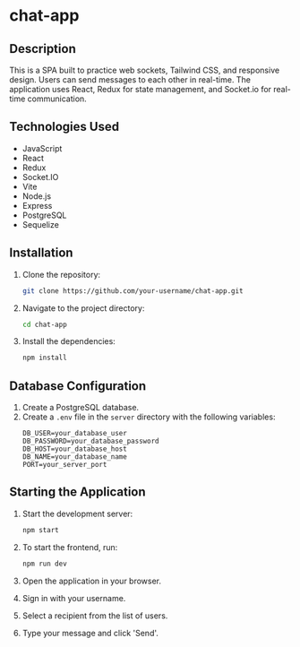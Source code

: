 # chat-app

## Description

This is a SPA built to practice web sockets, Tailwind CSS, and responsive design. Users can send messages to each other in real-time. The application uses React, Redux for state management, and Socket.io for real-time communication.

## Technologies Used

- JavaScript
- React
- Redux
- Socket.IO
- Vite
- Node.js
- Express
- PostgreSQL
- Sequelize

## Installation

1. Clone the repository:
    ```bash
    git clone https://github.com/your-username/chat-app.git
    ```
2. Navigate to the project directory:
    ```bash
    cd chat-app
    ```
3. Install the dependencies:
    ```bash
    npm install
    ```

## Database Configuration

1. Create a PostgreSQL database.
2. Create a `.env` file in the `server` directory with the following variables:
    ```
    DB_USER=your_database_user
    DB_PASSWORD=your_database_password
    DB_HOST=your_database_host
    DB_NAME=your_database_name
    PORT=your_server_port
    ```

## Starting the Application

1. Start the development server:
    ```bash
    npm start
    ```
2. To start the frontend, run:
    ```bash
    npm run dev
    ```

3. Open the application in your browser.

4. Sign in with your username.

5. Select a recipient from the list of users.

6. Type your message and click 'Send'.
